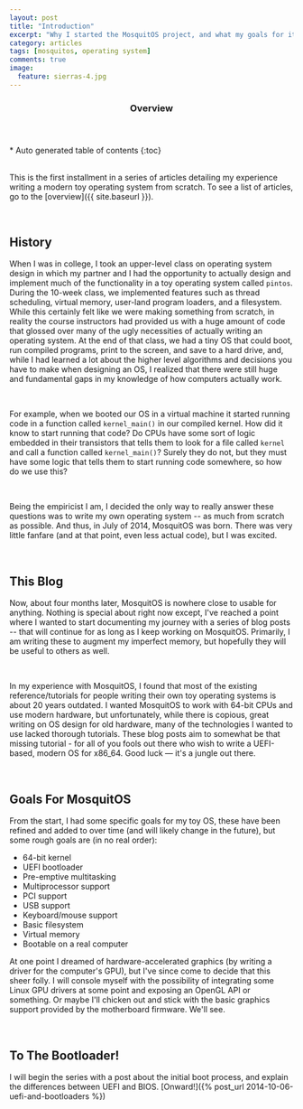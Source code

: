 ```yaml
---
layout: post
title: "Introduction"
excerpt: "Why I started the MosquitOS project, and what my goals for it (and this blog) are."
category: articles
tags: [mosquitos, operating system]
comments: true
image:
  feature: sierras-4.jpg
---
```


<section id="table-of-contents" class="toc">
  <header>
    <h3>Overview</h3>
  </header>
  <div id="drawer" markdown="1">
*  Auto generated table of contents
{:toc}
  </div>
</section>
 

This is the ​first installment in a series of articles detailing my experience writing a modern toy operating system from scratch. To see a list of articles, go to the [overview]({{ site.baseurl }}).

 

History
-------

When I was in college, I took an upper-level class on operating system design in which my partner and I had the opportunity to actually design and implement much of the functionality in a toy operating system called `pintos`. During the 10-week class, we implemented features such as thread scheduling, virtual memory, user-land program loaders, and a filesystem. While this certainly felt like we were making something from scratch, in reality the course instructors had provided us with a huge amount of code that glossed over many of the ugly necessities of actually writing an operating system. At the end of that class, we had a tiny OS that could boot, run compiled programs, print to the screen, and save to a hard drive, and, while I had learned a lot about the higher level algorithms and decisions you have to make when designing an OS, I realized that there were still huge and fundamental gaps in my knowledge of how computers actually work.

 

For example, when we booted our OS in a virtual machine it started running code in a function called `kernel_main()` in our compiled kernel. How did it know to start running that code? Do CPUs have some sort of logic embedded in their transistors that tells them to look for a file called `kernel` and call a function called `kernel_main()`? Surely they do not, but they must have some logic that tells them to start running code somewhere, so how do we use this? 

 

Being the empiricist I am, I decided the only way to really answer these questions was to write my own operating system -- as much from scratch as possible. And thus, in July of 2014, MosquitOS was born. There was very little fanfare (and at that point, even less actual code), but I was excited.

 

This Blog
---------

Now, about four months later, MosquitOS is nowhere close to usable for anything. Nothing is special about right now except, I've reached a point where I wanted to start documenting my journey with a series of blog posts -- that will continue for as long as I keep working on MosquitOS. Primarily, I am writing these to augment my imperfect memory, but hopefully they will be useful to others as well.

 

In my experience with MosquitOS, I found that most of the existing reference/tutorials for people writing their own toy operating systems is about 20 years outdated.​ I wanted MosquitOS to work with 64-bit CPUs and use modern hardware, but unfortunately, while there is copious, great writing on OS design for old hardware, many of the technologies I wanted to use lacked thorough tutorials. These blog posts aim to somewhat be that missing tutorial - for all of you fools out there who wish to write a UEFI-based, modern OS for x86\_64. Good luck — it's a jungle out there.

 

Goals For MosquitOS
-------------------

From the start, I had some specific goals for my toy OS, these have been refined and added to over time (and will likely change in the future), but some rough goals are (in no real order):

-   64-bit kernel
-   UEFI bootloader
-   Pre-emptive multitasking
-   Multiprocessor support
-   PCI support
-   USB support
-   Keyboard/mouse support
-   Basic filesystem
-   Virtual memory
-   Bootable on a real computer

At one point I dreamed of hardware-accelerated graphics (by writing a driver for the computer's GPU), but I've since come to decide that this sheer folly. I will console myself with the possibility of integrating some Linux GPU drivers at some point and exposing an OpenGL API or something. Or maybe I'll chicken out and stick with the basic graphics support provided by the motherboard firmware. We'll see.

 

To The Bootloader!
-------------------------------

I will begin the series with a post about the initial boot process, and explain the differences between UEFI and BIOS. [Onward!]({% post_url 2014-10-06-uefi-and-bootloaders %})
